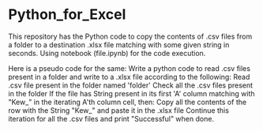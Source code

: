 # Python_for_Excel
This repository has the Python code to copy the contents of .csv files from a folder to a destination .xlsx file matching with some given string in seconds. Using notebook (file.ipynb) for the code execution.

Here is a pseudo code for the same:
Write a python code to read .csv files present in a folder and write to a .xlsx file according to the following:
  Read .csv file present in the folder named 'folder'
  Check all the .csv files present in the folder
    If the file has String present in its first 'A' column matching with "Kew_" in the iterating A'th column cell, then:
      Copy all the contents of the row with the String "Kew_" and paste it in the .xlsx file
      Continue this iteration for all the .csv files and print "Successful" when done.
